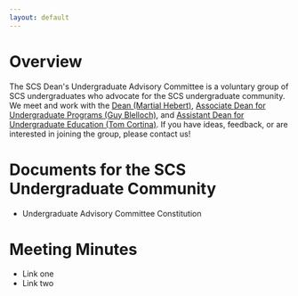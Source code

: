 ```yaml
---
layout: default
---
```


# Overview

The SCS Dean's Undergraduate Advisory Committee is a voluntary group of SCS undergraduates who advocate for the SCS undergraduate community. We meet and work with the [Dean (Martial Hebert)](https://www.cs.cmu.edu/about-dean), [Associate Dean for Undergraduate Programs (Guy Blelloch)](https://www.cs.cmu.edu/~guyb/), and [Assistant Dean for Undergraduate Education (Tom Cortina)](https://www.cs.cmu.edu/~tcortina/). If you have ideas, feedback, or are interested in joining the group, please contact us!

# Documents for the SCS Undergraduate Community

- Undergraduate Advisory Committee Constitution

# Meeting Minutes

- Link one
- Link two
